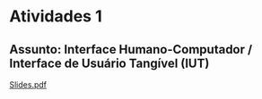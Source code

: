 # Atividades 1

## Assunto: Interface Humano-Computador / Interface de Usuário Tangível (IUT)  

[Slides.pdf](Slides.pdf)  
